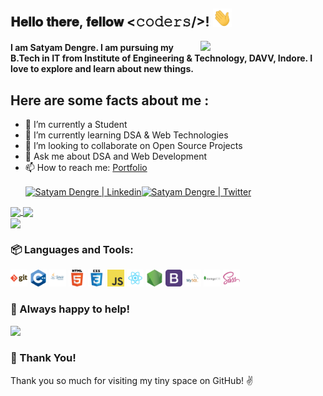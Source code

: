 <h2> 𝐇𝐞𝐥𝐥𝐨 𝐭𝐡𝐞𝐫𝐞, 𝐟𝐞𝐥𝐥𝐨𝐰 <𝚌𝚘𝚍𝚎𝚛𝚜/>! <img src="https://raw.githubusercontent.com/ABSphreak/ABSphreak/master/gifs/Hi.gif" width="30px"></h2>

<img align='right' src='https://user-images.githubusercontent.com/5713670/87202985-820dcb80-c2b6-11ea-9f56-7ec461c497c3.gif' width='200"'>

<p align="center">

  
</p>

#### I am Satyam Dengre. I am pursuing my B.Tech in IT from Institute of Engineering & Technology, DAVV, Indore. I love to explore and learn about new things.


## Here are some facts about me :

- 🔭 I’m currently a Student
- 🌱 I’m currently learning DSA & Web Technologies
- 👯 I’m looking to collaborate on Open Source Projects
- 🤔 Ask me about DSA and Web Development
- 📫 How to reach me: [Portfolio](https://satyampgt4.github.io/portfolio/) <p><a href="https://www.linkedin.com/in/satyam-dengre-882862190/"><img align="center" alt="Satyam Dengre | Linkedin" width="35px" src="https://github.com/TheDudeThatCode/TheDudeThatCode/blob/master/Assets/Linkedin.svg" /></a><a href="https://twitter.com/d_may_tas"><img align="center" alt="Satyam Dengre | Twitter" width="35px" src="https://github.com/TheDudeThatCode/TheDudeThatCode/blob/master/Assets/Twitter.svg" /></a></p>
 
<a href="https://github.com/satyampgt4">
  <img align="center" src="https://github-readme-stats.vercel.app/api/top-langs/?username=satyampgt4&theme=onedark&layout=compact"  height ="175px"  />
</a>

<a href="https://github.com/satyampgt4">
  <img align="center" src="https://github-readme-streak-stats.herokuapp.com/?user=satyampgt4&theme=onedark&show_icons=true" height ="175px" />
</a>
<br/>
<a href="https://github.com/satyampgt4">
  <img align="center" src="https://github-readme-stats.vercel.app/api?username=satyampgt4&theme=onedark&show_icons=true" />
</a>
 
### 📦 Languages and Tools: 
<code><img height="27" src="https://raw.githubusercontent.com/github/explore/80688e429a7d4ef2fca1e82350fe8e3517d3494d/topics/git/git.png"></code>
<code><img height="27" src="https://raw.githubusercontent.com/github/explore/80688e429a7d4ef2fca1e82350fe8e3517d3494d/topics/cpp/cpp.png"></code>
<code><img height="27" src="https://raw.githubusercontent.com/github/explore/80688e429a7d4ef2fca1e82350fe8e3517d3494d/topics/java/java.png"></code>
<code><img height="27" src="https://raw.githubusercontent.com/github/explore/80688e429a7d4ef2fca1e82350fe8e3517d3494d/topics/html/html.png"></code>
<code><img height="27" src="https://raw.githubusercontent.com/github/explore/80688e429a7d4ef2fca1e82350fe8e3517d3494d/topics/css/css.png"></code>
<code><img height="27" src="https://raw.githubusercontent.com/github/explore/80688e429a7d4ef2fca1e82350fe8e3517d3494d/topics/javascript/javascript.png"></code>
<code><img height="27" src="https://raw.githubusercontent.com/github/explore/80688e429a7d4ef2fca1e82350fe8e3517d3494d/topics/react/react.png"></code>
<code><img height="27" src="https://raw.githubusercontent.com/github/explore/80688e429a7d4ef2fca1e82350fe8e3517d3494d/topics/nodejs/nodejs.png"></code>
<code><img height="27" src="https://raw.githubusercontent.com/github/explore/80688e429a7d4ef2fca1e82350fe8e3517d3494d/topics/bootstrap/bootstrap.png"></code>
<code><img height="27" src="https://raw.githubusercontent.com/github/explore/80688e429a7d4ef2fca1e82350fe8e3517d3494d/topics/mysql/mysql.png"></code>
<code><img height="27" src="https://raw.githubusercontent.com/github/explore/5c058a388828bb5fde0bcafd4bc867b5bb3f26f3/topics/mongodb/mongodb.png"></code>
<code><img height="27" src="https://raw.githubusercontent.com/github/explore/80688e429a7d4ef2fca1e82350fe8e3517d3494d/topics/sass/sass.png"></code>




### :handshake: Always happy to help!
 ![](https://komarev.com/ghpvc/?username=satyampgt4&color=blueviolet)

### :hugs: Thank You!
Thank you so much for visiting my tiny space on GitHub! :v: 
